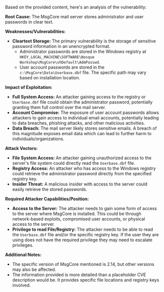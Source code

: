 Based on the provided content, here's an analysis of the vulnerability:

**Root Cause:** The MsgCore mail server stores administrator and user passwords in clear text.

**Weaknesses/Vulnerabilities:**
*   **Cleartext Storage:** The primary vulnerability is the storage of sensitive password information in an unencrypted format.
    *   Administrator passwords are stored in the Windows registry at `HKEY_LOCAL_MACHINE\SOFTWARE\Nosque Workshop\MsgCore\vhDefault\AdmPasswd`.
    *   User account passwords are stored in the `c:\MsgCore\Data\Userbase.dbf` file. The specific path may vary based on installation location.

**Impact of Exploitation:**
*   **Full System Access:** An attacker gaining access to the registry or `Userbase.dbf` file could obtain the administrator password, potentially granting them full control over the mail server.
*   **Account Compromise:**  The exposure of user account passwords allows attackers to gain access to individual email accounts, potentially leading to data breaches, phishing attacks, and other malicious activities.
*   **Data Breach:** The mail server likely stores sensitive emails. A breach of this magnitude exposes email data which can lead to further harm to individuals/organizations.

**Attack Vectors:**
*   **File System Access:** An attacker gaining unauthorized access to the server's file system could directly read the `Userbase.dbf` file.
*   **Registry Access:**  An attacker who has access to the Windows registry could retrieve the administrator password directly from the specified registry key.
*   **Insider Threat:** A malicious insider with access to the server could easily retrieve the stored passwords.

**Required Attacker Capabilities/Position:**
*   **Access to the Server:** The attacker needs to gain some form of access to the server where MsgCore is installed. This could be through network-based exploits, compromised user accounts, or physical access to the server.
*   **Privilege to read File/Registry:** The attacker needs to be able to read the `Userbase.dbf` file and/or the specific registry key. If the user they are using does not have the required privilege they may need to escalate privileges.

**Additional Notes:**
*   The specific version of MsgCore mentioned is 2.14, but other versions may also be affected.
*   The information provided is more detailed than a placeholder CVE description would be. It provides specific file locations and registry keys involved.